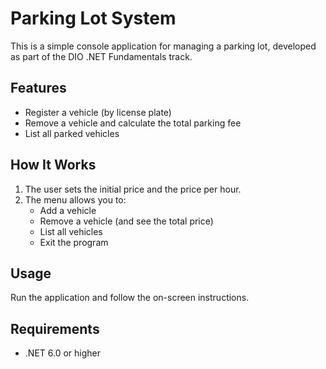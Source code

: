 # Parking Lot System

This is a simple console application for managing a parking lot, developed as part of the DIO .NET Fundamentals track.

## Features

- Register a vehicle (by license plate)
- Remove a vehicle and calculate the total parking fee
- List all parked vehicles

## How It Works

1. The user sets the initial price and the price per hour.
2. The menu allows you to:
   - Add a vehicle
   - Remove a vehicle (and see the total price)
   - List all vehicles
   - Exit the program

## Usage

Run the application and follow the on-screen instructions.

## Requirements

- .NET 6.0 or higher